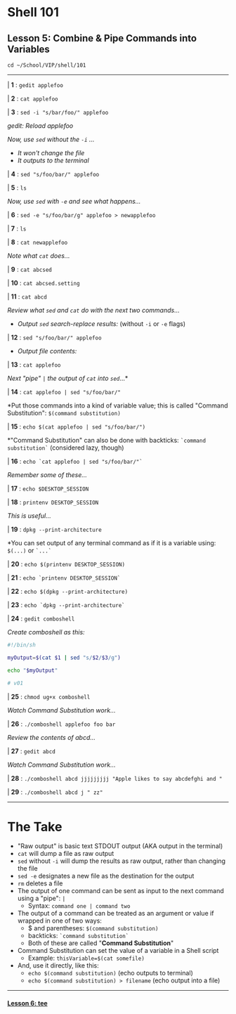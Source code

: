 # Shell 101
## Lesson 5: Combine & Pipe Commands into Variables

`cd ~/School/VIP/shell/101`

___

| **1** : `gedit applefoo`

| **2** : `cat applefoo`

| **3** : `sed -i "s/bar/foo/" applefoo`

*gedit: Reload applefoo*

*Now, use `sed` without the `-i` ...*
  - *It won't change the file*
  - *It outputs to the terminal*

| **4** : `sed "s/foo/bar/" applefoo`

| **5** : `ls`

*Now, use `sed` with `-e` and see what happens...*

| **6** : `sed -e "s/foo/bar/g" applefoo > newapplefoo`

| **7** : `ls`

| **8** : `cat newapplefoo`

*Note what `cat` does...*

| **9** : `cat abcsed`

| **10** : `cat abcsed.setting`

| **11** : `cat abcd`

*Review what `sed` and `cat` do with the next two commands...*

- *Output `sed` search-replace results:* (without `-i` or `-e` flags)

| **12** : `sed "s/foo/bar/" applefoo`

- *Output file contents:*

| **13** : `cat applefoo`

*Next "pipe" `|` the output of `cat` into `sed`*...*

| **14** : `cat applefoo | sed "s/foo/bar/"`

*Put those commands into a kind of variable value; this is called "Command Substitution": `$(command substitution)`

| **15** : `echo $(cat applefoo | sed "s/foo/bar/")`

*"Command Substitution" can also be done with backticks: `` `command substitution` `` (considered lazy, though)

| **16** : `` echo `cat applefoo | sed "s/foo/bar/"` ``

*Remember some of these...*

| **17** : `echo $DESKTOP_SESSION`

| **18** : `printenv DESKTOP_SESSION`

*This is useful...*

| **19** : `dpkg --print-architecture`

*You can set output of any terminal command as if it is a variable using: `$(...)` or `` `...` ``

| **20** : `echo $(printenv DESKTOP_SESSION)`

| **21** : `` echo `printenv DESKTOP_SESSION` ``

| **22** : `echo $(dpkg --print-architecture)`

| **23** : `` echo `dpkg --print-architecture` ``

| **24** : `gedit comboshell`

*Create comboshell as this:*
```sh
#!/bin/sh

myOutput=$(cat $1 | sed "s/$2/$3/g")

echo "$myOutput"

# v01
```

| **25** : `chmod ug+x comboshell`

*Watch Command Substitution work...*

| **26** : `./comboshell applefoo foo bar`

*Review the contents of abcd...*

| **27** : `gedit abcd`

*Watch Command Substitution work...*

| **28** : `./comboshell abcd jjjjjjjjj "Apple likes to say abcdefghi and "`

| **29** : `./comboshell abcd j " zz"`

___

# The Take

- "Raw output" is basic text STDOUT output (AKA output in the terminal)
- `cat` will dump a file as raw output
- `sed` without `-i` will dump the results as raw output, rather than changing the file
- `sed -e` designates a new file as the destination for the output
- `rm` deletes a file
- The output of one command can be sent as input to the next command using a "pipe": `|`
  - Syntax: `command one | command two`
- The output of a command can be treated as an argument or value if wrapped in one of two ways:
  - $ and parentheses: `$(command substitution)`
  - backticks: `` `command substitution` ``
  - Both of these are called "**Command Substitution**"
- Command Substitution can set the value of a variable in a Shell script
  - Example: `thisVariable=$(cat somefile)`
- And, use it directly, like this:
  - `echo $(command substitution)` (echo outputs to terminal)
  - `echo $(command substitution) > filename` (echo output into a file)

___

#### [Lesson 6: tee](https://github.com/inkVerb/vip/blob/master/101-shell/Lesson-06.md)
